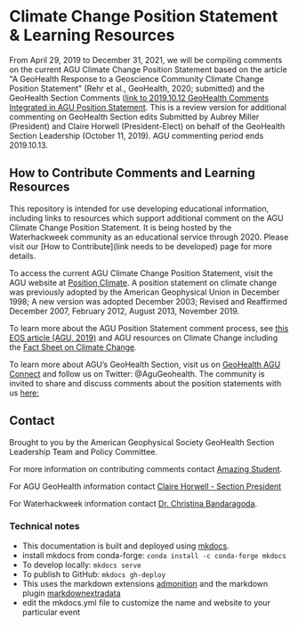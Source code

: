 # Climate Change Position Statement & Learning Resources 
From April 29, 2019 to December 31, 2021, we will be compiling comments on the current AGU Climate Change Position Statement based on the article "A GeoHealth Response to a Geoscience Community Climate Change Position Statement" (Rehr et al., GeoHealth, 2020; submitted) and the GeoHealth Section Comments ([link to 2019.10.12 GeoHealth Comments Integrated in AGU Position Statement](https://github.com/waterhackweek/Climate-Change-Position/blob/master/AGU2019ClimateChangePositionStatement_GeoHealthComments_20191010.pdf).  This is a review version for additional commenting on GeoHealth Section edits Submitted by Aubrey Miller (President) and Claire Horwell (President-Elect) on behalf of the GeoHealth Section Leadership (October 11, 2019). AGU commenting period ends 2019.10.13.

## How to Contribute Comments and Learning Resources
This repository is intended for use developing educational information, including links to resources which support additional comment on the AGU Climate Change Position Statement.   It is being hosted by the Waterhackweek community as an educational service through 2020. Please visit our [How to Contribute](link needs to be developed) page for more details. 

To access the current AGU Climate Change Position Statement, visit the AGU website at [Position Climate](https://www.agu.org/Share-and-Advocate/Share/Policymakers/Position-Statements/Position_Climate).  A position statement on climate change was previously adopted by the American Geophysical Union in December 1998; A new version was adopted December 2003; Revised and Reaffirmed December 2007, February 2012, August 2013, November 2019.  

To learn more about the AGU Position Statement comment process, see [this EOS article (AGU, 2019)](https://eos.org/agu-news/agu-position-statements-now-open-for-member-comment) and AGU resources on Climate Change including the [Fact Sheet on Climate Change](https://www.agu.org/Share-and-Advocate/Share/Policymakers/Position-Statements/Fact-Sheet-Climate-change). 

To learn more about AGU’s GeoHealth Section, visit us on [GeoHealth AGU Connect](https://connect.agu.org/geohealth/home) and follow us on Twitter: @AguGeohealth. The community is invited to share and discuss comments about the position statements with us [here:](https://github.com/waterhackweek/Climate-Change-Position)


## Contact
Brought to you by the American Geophysical Society GeoHealth Section Leadership Team and Policy Committee.  

For more information on contributing comments contact [Amazing Student](mailto:amazingstudent@uw.edu).

For AGU GeoHealth information contact [Claire Horwell - Section President](mailto:amazingstudent@uw.edu)

For Waterhackweek information contact [Dr. Christina Bandaragoda](mailto:cband@uw.edu).

### Technical notes

* This documentation is built and deployed using [mkdocs](https://www.mkdocs.org/).
* install mkdocs from conda-forge: ```conda install -c conda-forge mkdocs```
* To develop locally: ```mkdocs serve```
* To publish to GitHub: ```mkdocs gh-deploy```
* This uses the markdown extensions [admonition](https://squidfunk.github.io/mkdocs-material/extensions/admonition/) and the markdown plugin [markdownextradata](https://github.com/rosscdh/mkdocs-markdownextradata-plugin/)
* edit the mkdocs.yml file to customize the name and website to your particular event
